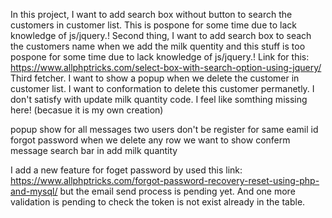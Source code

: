 In this project, I want to add search box without button to search the customers in customer list. This is pospone for some time due to lack knowledge  of js/jquery.!
Second thing, I want to add search box to seach the customers name when we add the milk quentity and this stuff is too pospone for some time due to lack knowledge of js/jquery.! Link for this: https://www.allphptricks.com/select-box-with-search-option-using-jquery/
Third fetcher. I want to show a popup when we delete the customer in customer list. I want to conformation to delete this customer permanetly.
I don't satisfy with update milk quantity code. I feel like somthing missing here! (becasue it is my own creation)

popup show for all messages
two users don't be register for same eamil id
forgot password
when we delete any row we want to show conferm message
search bar in add milk quantity

I add a new feature for foget password by used this link:  https://www.allphptricks.com/forgot-password-recovery-reset-using-php-and-mysql/       but the email send process is pending yet. And one more validation is pending to check the token is not exist already in the table.
